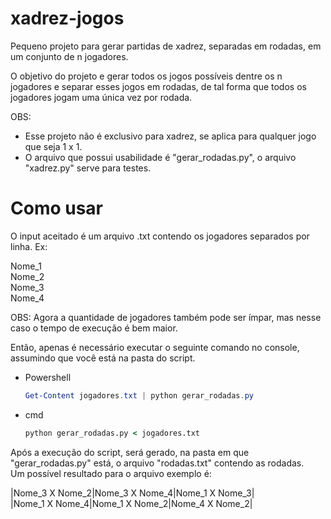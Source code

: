 # xadrez-jogos
Pequeno projeto para gerar partidas de xadrez, separadas em rodadas, em um conjunto de n jogadores.

O objetivo do projeto e gerar todos os jogos possíveis dentre os n jogadores e separar esses jogos em rodadas, de tal forma que todos os jogadores jogam uma única vez por rodada.

OBS: 
* Esse projeto não é exclusivo para xadrez, se aplica para qualquer jogo que seja 1 x 1.  
* O arquivo que possui usabilidade é "gerar_rodadas.py", o arquivo "xadrez.py" serve para testes.

# Como usar

O input aceitado é um arquivo .txt contendo os jogadores separados por linha. Ex:

Nome_1  
Nome_2  
Nome_3  
Nome_4  

OBS: Agora a quantidade de jogadores também pode ser ímpar, mas nesse caso o tempo de execução é bem maior.

Então, apenas é necessário executar o seguinte comando no console, assumindo que você está na pasta do script.  

- Powershell
  ```powershell
  Get-Content jogadores.txt | python gerar_rodadas.py
  ```
 - cmd
    ```cmd
    python gerar_rodadas.py < jogadores.txt 
    ```

Após a execução do script, será gerado, na pasta em que "gerar_rodadas.py" está, o arquivo "rodadas.txt" contendo as rodadas.  
Um possível resultado para o arquivo exemplo é:

|Nome_3 X Nome_2|Nome_3 X Nome_4|Nome_1 X Nome_3|  
|Nome_1 X Nome_4|Nome_1 X Nome_2|Nome_4 X Nome_2|
